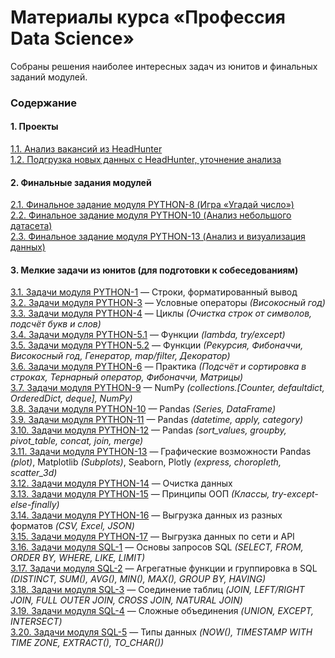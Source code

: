 # Материалы курса &laquo;Профессия Data Science&raquo; #

Собраны решения наиболее интересных задач из юнитов и финальных заданий модулей.

### Содержание ###

#### 1. Проекты ####

[1.1. Анализ вакансий из HeadHunter](01-19-PROJECT-1)    
[1.2. Подгрузка новых данных с HeadHunter, уточнение анализа](02-28-PROJECT-2)

#### 2. Финальные задания модулей ####

[2.1. Финальное задание модуля PYTHON-8 (Игра &laquo;Угадай число&raquo;)](01-11-PYTHON-8/P8_Task)    
[2.2. Финальное задание модуля PYTHON-10 (Анализ небольшого датасета)](01-13-PYTHON-10/P10_Task/P10_Task.ipynb)    
[2.3. Финальное задание модуля PYTHON-13 (Анализ и визуализация данных)](01-16-PYTHON-13/P13_Task)    

#### 3. Мелкие задачи из юнитов (для подготовки к собеседованиям) ####

[3.1. Задачи модуля PYTHON-1](00-03-PYTHON-1)&nbsp;&mdash; Строки,
форматированный вывод    
[3.2. Задачи модуля PYTHON-3](00-05-PYTHON-3)&nbsp;&mdash; Условные операторы
*(Високосный год)*    
[3.3. Задачи модуля PYTHON-4](00-06-PYTHON-4)&nbsp;&mdash; Циклы *(Очистка
строк от символов, подсчёт букв и слов)*    
[3.4. Задачи модуля PYTHON-5.1](00-07-PYTHON-5.1)&nbsp;&mdash; Функции
*(lambda, try/except)*    
[3.5. Задачи модуля PYTHON-5.2](00-08-PYTHON-5.2)&nbsp;&mdash; Функции
*(Рекурсия, Фибоначчи, Високосный год, Генератор, map/filter, Декоратор)*    
[3.6. Задачи модуля PYTHON-6](00-09-PYTHON-6)&nbsp;&mdash; Практика
*(Подсчёт и сортировка в строках, Тернарный оператор, Фибоначчи, Матрицы)*    
[3.7. Задачи модуля PYTHON-9](01-12-PYTHON-9)&nbsp;&mdash; NumPy
*(collections.[Counter, defaultdict, OrderedDict, deque], NumPy)*    
[3.8. Задачи модуля PYTHON-10](01-13-PYTHON-10)&nbsp;&mdash; Pandas *(Series,
DataFrame)*    
[3.9. Задачи модуля PYTHON-11](01-14-PYTHON-11)&nbsp;&mdash; Pandas *(datetime,
apply, category)*    
[3.10. Задачи модуля PYTHON-12](01-15-PYTHON-12)&nbsp;&mdash; Pandas
*(sort_values, groupby, pivot_table, concat, join, merge)*    
[3.11. Задачи модуля PYTHON-13](01-16-PYTHON-13)&nbsp;&mdash; Графические
возможности Pandas *(plot)*, Matplotlib *(Subplots)*, Seaborn, Plotly *(express,
choropleth, scatter_3d)*    
[3.12. Задачи модуля PYTHON-14](01-17-PYTHON-14)&nbsp;&mdash; Очистка данных    
[3.13. Задачи модуля PYTHON-15](01-18-PYTHON-15)&nbsp;&mdash; Принципы ООП
*(Классы, try-except-else-finally)*    
[3.14. Задачи модуля PYTHON-16](02-21-PYTHON-16)&nbsp;&mdash; Выгрузка данных из
разных форматов *(CSV, Excel, JSON)*    
[3.15. Задачи модуля PYTHON-17](02-22-PYTHON-17)&nbsp;&mdash; Выгрузка данных по
сети и API    
[3.16. Задачи модуля SQL-1](02-24-SQL-1)&nbsp;&mdash; Основы запросов SQL
*(SELECT, FROM, ORDER BY, WHERE, LIKE, LIMIT)*    
[3.17. Задачи модуля SQL-2](02-25-SQL-2)&nbsp;&mdash; Агрегатные функции и
группировка в SQL *(DISTINCT, SUM(), AVG(), MIN(), MAX(), GROUP BY, HAVING)*    
[3.18. Задачи модуля SQL-3](02-26-SQL-3)&nbsp;&mdash; Соединение таблиц
*(JOIN, LEFT/RIGHT JOIN, FULL OUTER JOIN, CROSS JOIN, NATURAL JOIN)*    
[3.19. Задачи модуля SQL-4](02-27-SQL-4)&nbsp;&mdash; Сложные объединения
*(UNION, EXCEPT, INTERSECT)*    
[3.20. Задачи модуля SQL-5](02-28-SQL-5)&nbsp;&mdash; Типы данных
*(NOW(), TIMESTAMP WITH TIME ZONE, EXTRACT(), TO_CHAR())*
